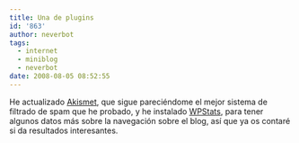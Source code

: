 ```yaml
---
title: Una de plugins
id: '863'
author: neverbot
tags:
  - internet
  - miniblog
  - neverbot
date: 2008-08-05 08:52:55
---
```


He actualizado [Akismet](http://wordpress.org/extend/plugins/akismet/), que sigue pareciéndome el mejor sistema de filtrado de spam que he probado, y he instalado [WPStats](http://wordpress.org/extend/plugins/stats/), para tener algunos datos más sobre la navegación sobre el blog, así que ya os contaré si da resultados interesantes.